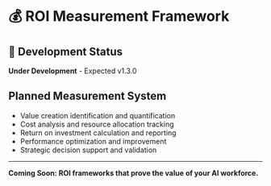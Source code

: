 # 💰 ROI Measurement Framework

## 🚧 Development Status
**Under Development** - Expected v1.3.0

## Planned Measurement System
- Value creation identification and quantification
- Cost analysis and resource allocation tracking
- Return on investment calculation and reporting
- Performance optimization and improvement
- Strategic decision support and validation

---
**Coming Soon: ROI frameworks that prove the value of your AI workforce.**
